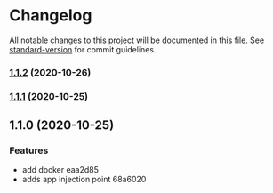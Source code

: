# Changelog

All notable changes to this project will be documented in this file. See [standard-version](https://github.com/conventional-changelog/standard-version) for commit guidelines.

### [1.1.2](https://github.com/gebhartn/node-boilerplate/compare/v1.1.1...v1.1.2) (2020-10-26)

### [1.1.1](///compare/v1.1.0...v1.1.1) (2020-10-25)

## 1.1.0 (2020-10-25)


### Features

* add docker eaa2d85
* adds app injection point 68a6020
